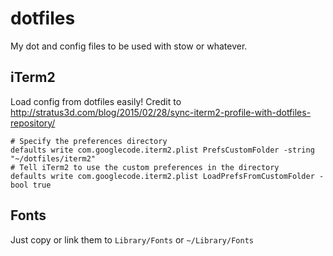 # dotfiles
My dot and config files to be used with stow or whatever.

## iTerm2
Load config from dotfiles easily!
Credit to http://stratus3d.com/blog/2015/02/28/sync-iterm2-profile-with-dotfiles-repository/
```
# Specify the preferences directory
defaults write com.googlecode.iterm2.plist PrefsCustomFolder -string "~/dotfiles/iterm2"
# Tell iTerm2 to use the custom preferences in the directory
defaults write com.googlecode.iterm2.plist LoadPrefsFromCustomFolder -bool true
```

## Fonts
Just copy or link them to `Library/Fonts` or `~/Library/Fonts`
